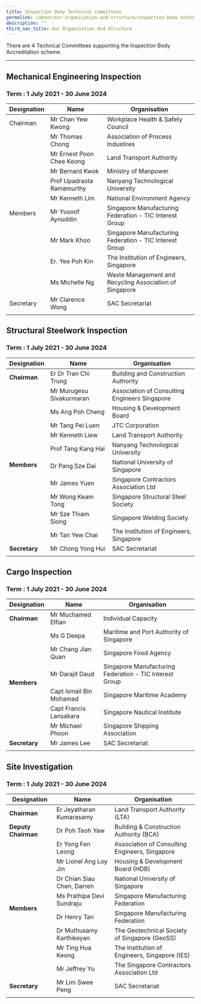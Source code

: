 ```yaml
---
title: Inspection Body Technical Committees
permalink: /about/our-organisation-and-structure/inspection-body-technical-committees/
description: ""
third_nav_title: Our Organisation And Structure
---
```

There are 4 Technical Committees supporting the Inspection Body Accreditation scheme.

---

## Mechanical Engineering Inspection
### Term : 1 July 2021 - 30 June 2024


<table>
<thead>
  <tr>
    <th>Designation</th>
    <th>Name</th>
    <th>Organisation</th>
  </tr>
</thead>
<tbody>
  <tr>
    <td>Chairman</td>
    <td>Mr Chan Yew Kwong</td>
    <td>Workplace Health &amp; Safety Council</td>
  </tr>
  <tr>
    <td rowspan="9">Members</td>
    <td>Mr Thomas Chong</td>
    <td>Association of Process Industires</td>
  </tr>
  <tr>
    <td>Mr Ernest Poon Chee Keong</td>
    <td>Land Transport Authority</td>
  </tr>
  <tr>
    <td>Mr Bernard Kwok</td>
    <td>Ministry of Manpower</td>
  </tr>
  <tr>
    <td>Prof Upadrasta Ramamurthy</td>
    <td>Nanyang Technological University</td>
  </tr>
  <tr>
    <td>Mr Kenneth Lim</td>
    <td>National Environment Agency</td>
  </tr>
  <tr>
    <td>Mr Yusoof Aynuddin</td>
    <td>Singapore Manufacturing Federation - TIC Interest Group</td>
  </tr>
  <tr>
    <td>Mr Mark Khoo</td>
    <td>Singapore Manufacturing Federation - TIC Interest Group</td>
  </tr>
  <tr>
    <td>Er. Yee Poh Kin</td>
    <td>The Institution of Engineers, Singapore</td>
  </tr>
  <tr>
    <td>Ms Michelle Ng</td>
    <td>Waste Management and Recycling Association of Singapore</td>
  </tr>
  <tr>
    <td>Secretary</td>
    <td>Mr Clarence Wong</td>
    <td>SAC Secretariat</td>
  </tr>
  <tr>
    <td></td>
    <td></td>
    <td></td>
  </tr>
</tbody>
</table>
 
  


## Structural Steelwork Inspection
### Term : 1 July 2021 - 30 June 2024

<table>
<thead>
  <tr>
    <th>Designation</th>
    <th>Name</th>
    <th>Organisation</th>
  </tr>
</thead>
<tbody>
  <tr>
		<td><b><b>Chairman</b></b></td>
    <td>Er Dr Tran Chi Trung</td>
    <td>Building and Construction Authority</td>
  </tr>
  <tr>
    <td rowspan="10"><b>Members
    </b></td><td>Mr Murugesu Sivakurmaran</td>
    <td>Association of Consulting Engineers Singapore</td>
  </tr>
  <tr>
    <td>Ms Ang Poh Cheng</td>
    <td>Housing &amp; Development Board</td>
  </tr>
  <tr>
    <td>Mr Tang Pei Luen</td>
    <td>JTC Corporation</td>
  </tr>
  <tr>
    <td>Mr Kenneth Liew</td>
    <td>Land Transport Authority</td>
  </tr>
  <tr>
    <td>Prof Tang Kang Hai</td>
    <td>Nanyang Technological University</td>
  </tr>
  <tr>
    <td>Dr Pang Sze Dai</td>
    <td>National University of Singapore</td>
  </tr>
  <tr>
    <td>Mr James Yuen</td>
    <td>Singapore Contractors Association Ltd</td>
  </tr>
  <tr>
    <td>Mr Wong Keam Tong</td>
    <td>Singapore Structural Steel Society</td>
  </tr>
  <tr>
    <td>Mr Sze Thiam Siong</td>
    <td>Singapore Welding Society</td>
  </tr>
  <tr>
    <td>Mr Tan Yew Chai</td>
    <td>The Institution of Engineers, Singapore</td>
  </tr>
  <tr>
    <td><b><b>Secretary</b></b></td>
    <td>Mr Chong Yong Hui</td>
    <td>SAC Secretariat</td>
  </tr>
  <tr>
    <td></td>
    <td></td>
    <td></td>
  </tr>
</tbody>
</table>



## Cargo Inspection
### Term : 1 July 2021 - 30 June 2024


<table>
<thead>
  <tr>
    <th>Designation</th>
    <th>Name</th>
    <th>Organisation</th>
  </tr>
</thead>
<tbody>
  <tr>
		<td><b>Chairman</b></td>
    <td>Mr Muchamed Elfian</td>
    <td>Individual Capacity</td>
  </tr>
  <tr>
		<td rowspan="6"><b>Members</b></td>
    <td>Ms G Deepa</td>
    <td>Maritime and Port Authority of Singapore</td>
  </tr>
  <tr>
    <td>Mr Chang Jian Quan</td>
    <td>Singapore Food Agency</td>
  </tr>
  <tr>
    <td>Mr Darajit Daud</td>
    <td>Singapore Manufacturing Federation - TIC Interest Group</td>
  </tr>
  <tr>
    <td>Capt Ismail Bin Mohamad</td>
    <td>Singapore Maritime Academy</td>
  </tr>
  <tr>
    <td>Capt Francis Lansakara</td>
    <td>Singapore Nautical Institute</td>
  </tr>
  <tr>
    <td>Mr Michael Phoon</td>
    <td>Singapore Shipping Association</td>
  </tr>
  <tr>
		<td><b>Secretary</b></td>
    <td>Mr James Lee</td>
    <td>SAC Secretariat</td>
  </tr>
  <tr>
    <td></td>
    <td></td>
    <td></td>
  </tr>
</tbody>
</table>


## Site Investigation
### Term : 1 July 2021 - 30 June 2024


<table>
<thead>
  <tr>
    <th>Designation</th>
    <th>Name</th>
    <th>Organisation</th>
  </tr>
</thead>
<tbody>
  <tr>
		<td><b>Chairman</b></td>
    <td>Er Jeyatharan Kumarasamy</td>
    <td>Land Transport Authority (LTA)</td>
  </tr>
  <tr>
		<td><b>Deputy Chairman</b></td>
    <td>Dr Poh Teoh Yaw</td>
    <td>Building &amp; Construction Authority (BCA)</td>
  </tr>
  <tr>
		<td rowspan="8"><b>Members</b></td>
    <td>Er Yong Fen Leong</td>
    <td>Association of Consulting Engineers, Singapore</td>
  </tr>
  <tr>
    <td>Mr Lionel Ang Loy Jin</td>
    <td>Housing &amp; Development Board (HDB)</td>
  </tr>
  <tr>
    <td>Dr Chian Siau Chen, Darren</td>
    <td>National University of Singapore</td>
  </tr>
  <tr>
    <td>Ms Prathipa Devi Sundraju</td>
    <td>Singapore Manufacturing Federation</td>
  </tr>
  <tr>
    <td>Dr Henry Tan</td>
    <td>Singapore Manufacturing Federation</td>
  </tr>
  <tr>
    <td>Dr Muthusamy Karthikeyan</td>
    <td>The Geotechnical Society of Singapore (GeoSS)</td>
  </tr>
  <tr>
    <td>Mr Ting Hua Keong</td>
    <td>The Institution of Engineers, Singapore (IES)</td>
  </tr>
  <tr>
    <td>Mr Jeffrey Yu</td>
    <td>The Singapore Contractors Association Ltd</td>
  </tr>
  <tr>
		<td><b>Secretary</b></td>
    <td>Mr Lim Swee Peng</td>
    <td>SAC Secretariat</td>
  </tr>
  <tr>
    <td></td>
    <td></td>
    <td></td>
  </tr>
</tbody>
</table>